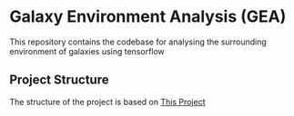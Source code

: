 # Galaxy Environment Analysis (GEA)

This repository contains the codebase for analysing the surrounding environment of galaxies using tensorflow

## Project Structure

The structure of the project is based on [This Project](https://drivendata.github.io/cookiecutter-data-science/#data-is-immutable)
